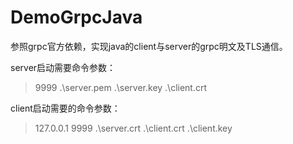 # DemoGrpcJava

参照grpc官方依赖，实现java的client与server的grpc明文及TLS通信。

server启动需要命令参数：

 >9999 .\server.pem .\server.key .\client.crt

client启动需要的命令参数：

>127.0.0.1 9999 .\server.crt .\client.crt .\client.key

